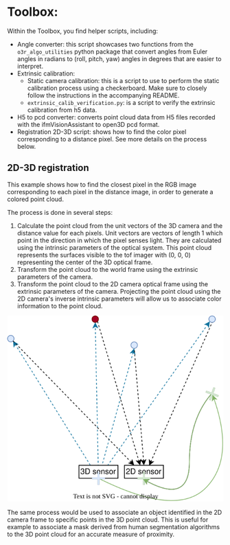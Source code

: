 # Toolbox:
Within the Toolbox, you find helper scripts, including:
* Angle converter: this script showcases two functions from the `o3r_algo_utilities` python package that convert angles from Euler angles in radians to (roll, pitch, yaw) angles in degrees that are easier to interpret. 
* Extrinsic calibration:
    * Static camera calibration: this is a script to use to perform the static calibration process using a checkerboard. Make sure to closely follow the instructions in the accompanying README.
    * `extrinsic_calib_verification.py`: is a script to verify the extrinsic calibration from h5 data.
* H5 to pcd converter: converts point cloud data from H5 files recorded with the ifmVisionAssistant to open3D pcd format. 
* Registration 2D-3D script: shows how to find the color pixel corresponding to a distance pixel. See more details on the process below.

## 2D-3D registration

This example shows how to find the closest pixel in the RGB image corresponding to each pixel in the distance image, in order to generate a colored point cloud.

The process is done in several steps:

1. Calculate the point cloud from the unit vectors of the 3D camera and the distance value for each pixels. Unit vectors are vectors of length 1 which point in the direction in which the pixel senses light. They are calculated using the intrinsic parameters of the optical system. This point cloud represents the surfaces visible to the tof imager with (0, 0, 0) representing the center of the 3D optical frame.
2. Transform the point cloud to the world frame using the extrinsic parameters of the camera.
3. Transform the point cloud to the 2D camera optical frame using the extrinsic parameters of the camera. Projecting the point cloud using the 2D camera's inverse intrinsic parameters will allow us to associate color information to the point cloud.


![2D/3D registration concept: point cloud ](_img/registration1.drawio.svg)


The same process would be used to associate an object identified in the 2D camera frame to specific points in the 3D point cloud. This is useful for example to associate a mask derived from human segmentation algorithms to the 3D point cloud for an accurate measure of proximity.